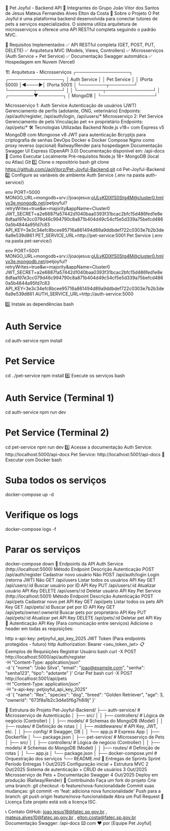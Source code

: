 🐾 Pet Joyful - Backend API
👥 Integrantes do Grupo
João Vitor dos Santos de Jesus 
Mateus Fernandes Alves
Elton da Costa
📝 Sobre o Projeto
O Pet Joyful é uma plataforma backend desenvolvida para conectar tutores de pets a serviços especializados. O sistema utiliza arquitetura de microsserviços e oferece uma API RESTful completa seguindo o padrão MVC.

🎯 Requisitos Implementados
✅ API RESTful completa (GET, POST, PUT, DELETE)
✅ Arquitetura MVC (Models, Views, Controllers)
✅ Microsserviços (Auth Service + Pet Service)
✅ Documentação Swagger automática
✅ Hospedagem em Nuvem (Vercel)

🏗️ Arquitetura - Microsserviços
┌─────────────────┐      ┌─────────────────┐
│  Auth Service   │      │  Pet Service    │
│   (Porta 5000)  │◄────►│  (Porta 5001)   │
└────────┬────────┘      └────────┬────────┘
         │                        │
         └────────┬───────────────┘
                  │
         ┌────────▼────────┐
         │    MongoDB      │
         └─────────────────┘
         
Microsserviço 1: Auth Service
Autenticação de usuários (JWT)
Gerenciamento de perfis (adotante, ONG, veterinário)
Endpoints: /api/auth/register, /api/auth/login, /api/users/*
Microsserviço 2: Pet Service
Gerenciamento de pets
Vinculação pet ↔ proprietário
Endpoints: /api/pets/*
🛠️ Tecnologias Utilizadas
Backend
Node.js v18+ com Express v5
MongoDB com Mongoose v8
JWT para autenticação
Bcryptjs para criptografia de senhas
DevOps
Docker e Docker Compose
Nginx como proxy reverso (opcional)
Railway/Render para hospedagem
Documentação
Swagger UI Express (OpenAPI 3.0)
Documentação disponível em: /api-docs
🚀 Como Executar Localmente
Pré-requisitos
Node.js 18+
MongoDB (local ou Atlas)
Git
1️⃣ Clone o repositório
bash
git clone https://github.com/JaoVitorz/Pet-Joyful-Backend.git
cd Pet-Joyful-Backend
2️⃣ Configure as variáveis de ambiente
Auth Service (.env na pasta auth-service/)

env
PORT=5000
MONGO_URL=mongodb+srv://joaojesus:oULyKDlXfS0Stg4M@cluster0.hmlyx3e.mongodb.net/petjoyful?retryWrites=true&w=majority&appName=Cluster0
JWT_SECRET=a2e6887fa57442d1040baa0393f31bcac2bfc15d486fed1e8e8dfaa197e3cc079d46c994790c8a871b404d49c54cf5e5d339a75befcd4860a5b4844a95fd7c83
API_KEY=3e3c34efc8bcee95716a861494d89a9ddbdef722c0303e7b2b3de6a9e539d861
PET_SERVICE_URL=http://pet-service:5001
Pet Service (.env na pasta pet-service/)

env
PORT=5001
MONGO_URL=mongodb+srv://joaojesus:oULyKDlXfS0Stg4M@cluster0.hmlyx3e.mongodb.net/petjoyful?retryWrites=true&w=majority&appName=Cluster0 
JWT_SECRET=a2e6887fa57442d1040baa0393f31bcac2bfc15d486fed1e8e8dfaa197e3cc079d46c994790c8a871b404d49c54cf5e5d339a75befcd4860a5b4844a95fd7c83
API_KEY=3e3c34efc8bcee95716a861494d89a9ddbdef722c0303e7b2b3de6a9e539d861
AUTH_SERVICE_URL=http://auth-service:5000

3️⃣ Instale as dependências
bash
# Auth Service
cd auth-service
npm install

# Pet Service
cd ../pet-service
npm install
4️⃣ Execute os serviços
bash
# Auth Service (Terminal 1)
cd auth-service
npm run dev

# Pet Service (Terminal 2)
cd pet-service
npm run dev
5️⃣ Acesse a documentação
Auth Service: http://localhost:5000/api-docs
Pet Service: http://localhost:5001/api-docs
🐳 Executar com Docker
bash
# Suba todos os serviços
docker-compose up -d

# Verifique os logs
docker-compose logs -f

# Parar os serviços
docker-compose down
📡 Endpoints da API
Auth Service (http://localhost:5000)
Método	Endpoint	Descrição	Autenticação
POST	/api/auth/register	Cadastrar novo usuário	Não
POST	/api/auth/login	Login (retorna JWT)	Não
GET	/api/users	Listar todos os usuários	API Key
GET	/api/users/:id	Buscar usuário por ID	API Key
PUT	/api/users/:id	Atualizar usuário	API Key
DELETE	/api/users/:id	Deletar usuário	API Key
Pet Service (http://localhost:5001)
Método	Endpoint	Descrição	Autenticação
POST	/api/pets	Cadastrar novo pet	API Key
GET	/api/pets	Listar todos os pets	API Key
GET	/api/pets/:id	Buscar pet por ID	API Key
GET	/api/pets/owner/:ownerId	Buscar pets por proprietário	API Key
PUT	/api/pets/:id	Atualizar pet	API Key
DELETE	/api/pets/:id	Deletar pet	API Key
🔐 Autenticação
API Key (Para comunicação entre serviços)
Adicione o header em todas as requisições:

http
x-api-key: petjoyful_api_key_2025
JWT Token (Para endpoints protegidos - futuro)
http
Authorization: Bearer <seu_token_jwt>
📋 Exemplos de Requisições
Registrar Usuário
bash
curl -X POST http://localhost:5000/api/auth/register \
  -H "Content-Type: application/json" \
  -d '{
    "nome": "João Silva",
    "email": "joao@example.com",
    "senha": "senha123",
    "tipo": "adotante"
  }'
Criar Pet
bash
curl -X POST http://localhost:5001/api/pets \
  -H "Content-Type: application/json" \
  -H "x-api-key: petjoyful_api_key_2025" \
  -d '{
    "name": "Rex",
    "species": "dog",
    "breed": "Golden Retriever",
    "age": 3,
    "ownerId": "673f8a1b2c3d4e5f6g7h8i9j"
  }'

📁 Estrutura do Projeto
Pet-Joyful-Backend/
├── auth-service/           # Microsserviço de Autenticação
│   ├── src/
│   │   ├── controllers/    # Lógica de negócio (Controller)
│   │   ├── models/         # Schemas do MongoDB (Model)
│   │   ├── routes/         # Definição de rotas
│   │   ├── middlewares/    # API Key, JWT, etc.
│   │   ├── config/         # Swagger, DB
│   │   └── app.js          # Express App
│   ├── Dockerfile
│   └── package.json
│
├── pet-service/            # Microsserviço de Pets
│   ├── src/
│   │   ├── controllers/    # Lógica de negócio (Controller)
│   │   ├── models/         # Schemas do MongoDB (Model)
│   │   ├── routes/         # Definição de rotas
│   │   └── app.js
│   └── package.json
│
├── docker-compose.yml      # Orquestração dos serviços
└── README.md
📅 Entregas de Sprints
Sprint	Período	Entregas
1	Out/2025	Configuração inicial + Estrutura MVC
2	Out/2025	Sistema de autenticação + CRUD de usuários
3	Out/2025	Microsserviço de Pets + Documentação Swagger
4	Out/2025	Deploy em produção (Railway/Render)
🤝 Contribuindo
Faça um fork do projeto
Crie uma branch: git checkout -b feature/nova-funcionalidade
Commit suas mudanças: git commit -m 'feat: adiciona nova funcionalidade'
Push para a branch: git push origin feature/nova-funcionalidade
Abra um Pull Request
📝 Licença
Este projeto está sob a licença ISC.

📞 Contato
GitHub: joao.jesus18@fatec.sp.gov.br , mateus.alves10@fatec.sp.gov.br , elton.costa@fatec.sp.gov.br
Documentação Swagger: /api-docs
⌨️ com ❤️ por [Equipe Pet Joyful]


